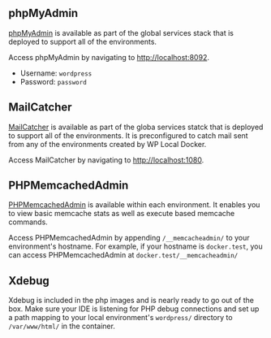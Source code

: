 ## phpMyAdmin

[phpMyAdmin](https://www.phpmyadmin.net/) is available as part of the global services stack that is deployed to support all of the environments.

Access phpMyAdmin by navigating to [http://localhost:8092](http://localhost:8092).
* Username: `wordpress`
* Password: `password`

## MailCatcher

[MailCatcher](https://mailcatcher.me/) is available as part of the globa services statck that is deployed to support all of the environments. It
is preconfigured to catch mail sent from any of the environments created by WP Local Docker. 

Access MailCatcher by navigating to [http://localhost:1080](http://localhost:1080).

## PHPMemcachedAdmin

[PHPMemcachedAdmin](https://github.com/elijaa/phpmemcachedadmin) is available within each environment. It enables you
to view basic memcache stats as well as execute based memcache commands.

Access PHPMemcachedAdmin by appending `/__memcacheadmin/` to your environment's hostname. For example, if your hostname
is `docker.test`, you can access PHPMemcachedAdmin at `docker.test/__memcacheadmin/`
 
## Xdebug

Xdebug is included in the php images and is nearly ready to go out of the box. Make sure your IDE is listening for
PHP debug connections and set up a path mapping to your local environment's `wordpress/` directory to `/var/www/html/`
in the container. 
